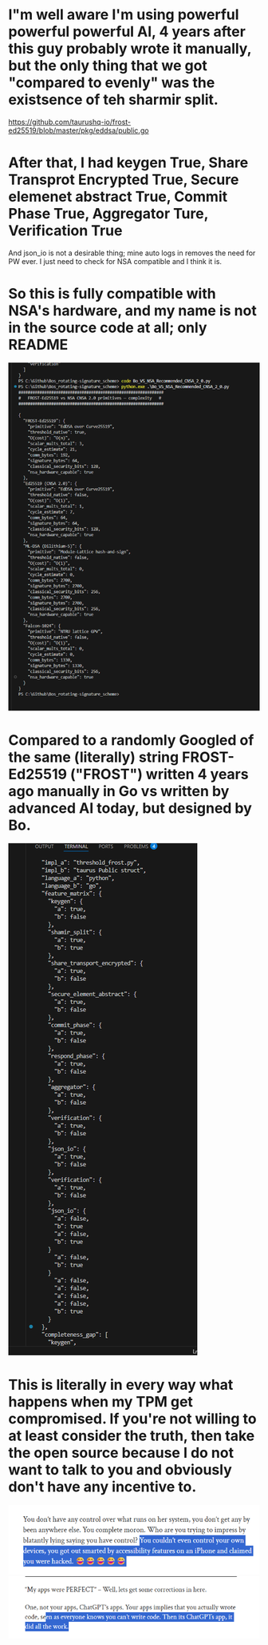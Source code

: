 # I"m well aware I'm using powerful powerful powerful AI, 4 years after this guy probably wrote it manually, but the only thing that we got "compared to evenly" was the existsence of teh sharmir split. 

https://github.com/taurushq-io/frost-ed25519/blob/master/pkg/eddsa/public.go



# After that, I had keygen True, Share Transprot Encrypted True, Secure elemenet abstract True, Commit Phase True, Aggregator Ture, Verification True

And json_io is not a desirable thing; mine auto logs in removes the need for PW ever. I just need to check for NSA compatible and I think it is.

# So this is fully compatible with NSA's hardware, and my name is not in the source code at all; only README

![alt text](<Screenshot 2025-05-15 031035.png>)

# Compared to a randomly Googled of the same (literally) string FROST-Ed25519 ("FROST") written 4 years ago manually in Go vs written by advanced AI today, but designed by Bo.

![alt text](<Screenshot 2025-05-15 031051.png>)

# This is literally in every way what happens when my TPM get compromised. If you're not willing to at least consider the truth, then take the open source because I do not want to talk to you and obviously don't have any incentive to.

![alt text](<Screenshot 2025-05-15 031410.png>) ![alt text](<Screenshot 2025-05-15 031351.png>)
